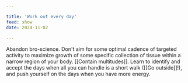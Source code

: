 ```yaml
---

title: 'Work out every day'
feed: show
date: 2024-11-02

---
```


Abandon bro-science. Don't aim for some optimal cadence of targeted activity to maximize growth of some specific collection of tissue within a narrow region of your body. [[Contain multitudes]]. Learn to identify and accept the days when all you can handle is a short walk ([[Go outside]]!), and push yourself on the days when you have more energy.